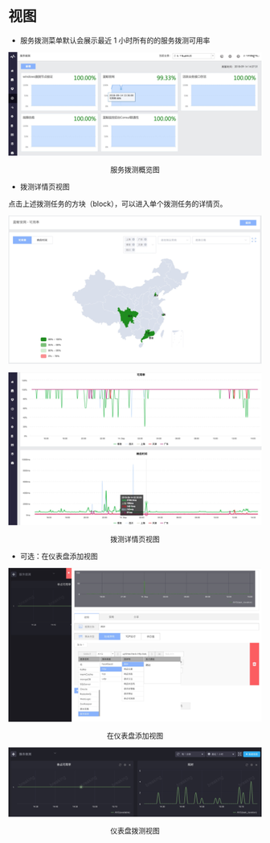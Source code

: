 # 视图

  * 服务拨测菜单默认会展示最近 1 小时所有的的服务拨测可用率

![-w2020](../../assets/15369065075786.jpg)
<center>服务拨测概览图</center>

  * 拨测详情页视图

点击上述拨测任务的方块（block），可以进入单个拨测任务的详情页。

![-w2020](../../assets/15369067030025.jpg)

![-w2020](../../assets/15369069022259.jpg)
<center>拨测详情页视图</center>

  * 可选：在仪表盘添加视图

![-w2020](../../assets/15369097029175.jpg)
<center>在仪表盘添加视图</center>

![-w2020](../../assets/15369096411514.jpg)
<center>仪表盘拨测视图</center>
